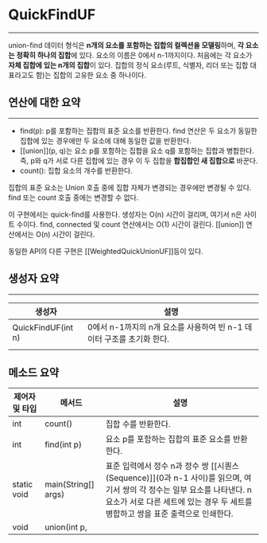 # QuickFindUF
---
union-find 데이터 형식은 **n개의 요소를 포함하는 집합의 컬렉션을 모델링**하며, **각 요소는 정확히 하나의 집합**에 있다. 요소의 이름은 0에서 n-1까지이다. 처음에는 각 요소가 **자체 집합에 있는 n개의 집합**이 있다. 집합의 정식 요소(루트, 식별자, 리더 또는 집합 대표라고도 함)는 집합의 고유한 요소 중 하나이다.

## 연산에 대한 요약
---
- find(p): p를 포함하는 집합의 표준 요소를 반환한다. find 연산은 두 요소가 동일한 집합에 있는 경우에만 두 요소에 대해 동일한 값을 반환한다.
- [[union]](p, q)는 요소 p를 포함하는 집합을 요소 q를 포함하는 집합과 병합한다. 즉, p와 q가 서로 다른 집합에 있는 경우 이 두 집합을 **합집합인 새 집합으로** 바꾼다.
- count(): 집합 요소의 개수를 반환한다.

집합의 표준 요소는 Union 호출 중에 집합 자체가 변경되는 경우에만 변경될 수 있다. find 또는 count 호출 중에는 변경할 수 없다.

이 구현에서는 quick-find를 사용한다. 생성자는 O(n) 시간이 걸리며, 여기서 n은 사이트 수이다. find, connected 및 count 연산에서는 O(1) 시간이 걸린다. [[union]] 연산에서는 O(n) 시간이 걸린다.

동일한 API의 다른 구현은 [[WeightedQuickUnionUF]]등이 있다.

## 생성자 요약
---
| 생성자             | 설명                                                                  |
| ------------------ | --------------------------------------------------------------------- |
| QuickFindUF(int n) | 0에서 n-1까지의 n개 요소를 사용하여 빈 n-1 데이터 구조를 초기화 한다. |
|                    |                                                                       |

## 메소드 요약
| 제어자 및 타입 | 메서드              | 설명                                                                                                                                                                                                         |
| -------------- | ------------------- | ------------------------------------------------------------------------------------------------------------------------------------------------------------------------------------------------------------ |
| int            | count()             | 집합 수를 반환한다.                                                                                                                                                                                          |
| int            | find(int p)         | 요소 p를 포함하는 집합의 표준 요소를 반환한다.                                                                                                                                                               |
| static void    | main(String[] args) | 표준 입력에서 정수 n과 정수 쌍 [[시퀀스 (Sequence)]](0과 n-1 사이)를 읽으며, 여기서 쌍의 각 정수는 일부 요소를 나타낸다. n 요소가 서로 다른 세트에 있는 경우 두 세트를 병합하고 쌍을 표준 출력으로 인쇄한다. |
| void           | union(int p,                     |                                                                                                                                                                                                              |
